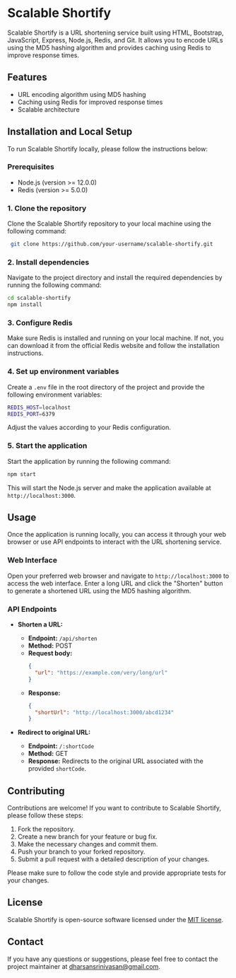 
# Scalable Shortify

Scalable Shortify is a URL shortening service built using HTML, Bootstrap, JavaScript, Express, Node.js, Redis, and Git. It allows you to encode URLs using the MD5 hashing algorithm and provides caching using Redis to improve response times.

## Features

- URL encoding algorithm using MD5 hashing
- Caching using Redis for improved response times
- Scalable architecture

## Installation and Local Setup

To run Scalable Shortify locally, please follow the instructions below:

### Prerequisites

- Node.js (version >= 12.0.0)
- Redis (version >= 5.0.0)

### 1. Clone the repository

Clone the Scalable Shortify repository to your local machine using the following command:





```bash
 git clone https://github.com/your-username/scalable-shortify.git
```


### 2. Install dependencies

Navigate to the project directory and install the required dependencies by running the following command:

```bash
cd scalable-shortify
npm install
```


### 3. Configure Redis

Make sure Redis is installed and running on your local machine. If not, you can download it from the official Redis website and follow the installation instructions.

### 4. Set up environment variables

Create a `.env` file in the root directory of the project and provide the following environment variables:

```bash
REDIS_HOST=localhost
REDIS_PORT=6379
```

Adjust the values according to your Redis configuration.

### 5. Start the application

Start the application by running the following command:

```bash
npm start
```

This will start the Node.js server and make the application available at `http://localhost:3000`.

## Usage

Once the application is running locally, you can access it through your web browser or use API endpoints to interact with the URL shortening service.

### Web Interface

Open your preferred web browser and navigate to `http://localhost:3000` to access the web interface. Enter a long URL and click the "Shorten" button to generate a shortened URL using the MD5 hashing algorithm.

### API Endpoints

- **Shorten a URL:**

  - **Endpoint:** `/api/shorten`
  - **Method:** POST
  - **Request body:**
    ```json
    {
      "url": "https://example.com/very/long/url"
    }
    ```
  - **Response:**
    ```json
    {
      "shortUrl": "http://localhost:3000/abcd1234"
    }
    ```

- **Redirect to original URL:**

  - **Endpoint:** `/:shortCode`
  - **Method:** GET
  - **Response:** Redirects to the original URL associated with the provided `shortCode`.

## Contributing

Contributions are welcome! If you want to contribute to Scalable Shortify, please follow these steps:

1. Fork the repository.
2. Create a new branch for your feature or bug fix.
3. Make the necessary changes and commit them.
4. Push your branch to your forked repository.
5. Submit a pull request with a detailed description of your changes.

Please make sure to follow the code style and provide appropriate tests for your changes.

## License

Scalable Shortify is open-source software licensed under the [MIT license](https://opensource.org/licenses/MIT).

## Contact

If you have any questions or suggestions, please feel free to contact the project maintainer at [dharsansrinivasan@gmail.com](mailto:dharsansrinivasan@gmail.com).
